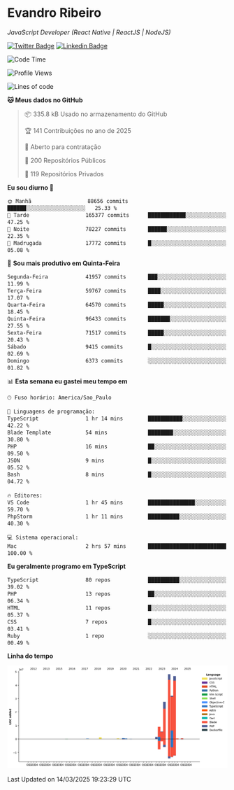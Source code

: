 # Evandro **Ribeiro**

*JavaScript Developer (React Native | ReactJS | NodeJS)*

[![Twitter Badge](https://img.shields.io/badge/-@ribeiroevandro-201B2D?style=flat-square&labelColor=201B2D&logo=twitter&logoColor=white&link=https://twitter.com/ribeiroevandro)](https://twitter.com/ribeiroevandro) 
[![Linkedin Badge](https://img.shields.io/badge/-Evandro%20Ribeiro-201B2D?style=flat-square&logo=Linkedin&logoColor=white&link=https://www.linkedin.com/in/ribeiroevandro)](https://www.linkedin.com/in/ribeiroevandro) 


<!--START_SECTION:waka-->
![Code Time](http://img.shields.io/badge/Code%20Time-4%2C321%20hrs%2014%20mins-blue)

![Profile Views](http://img.shields.io/badge/Visualizac%C3%B5es%20do%20perfil-3-blue)

![Lines of code](https://img.shields.io/badge/Desde%20o%20Hello%20World%20eu%20escrevi-174.7%20million%20linhas%20de%20c%C3%B3digo-blue)

**🐱 Meus dados no GitHub** 

> 📦 335.8 kB Usado no armazenamento do GitHub 
 > 
> 🏆 141 Contribuições no ano de 2025
 > 
> 💼 Aberto para contratação
 > 
> 📜 200 Repositórios Públicos 
 > 
> 🔑 119 Repositórios Privados 
 > 
**Eu sou diurno 🐤** 

```text
🌞 Manhã                  88656 commits       ██████░░░░░░░░░░░░░░░░░░░   25.33 % 
🌆 Tarde                  165377 commits      ████████████░░░░░░░░░░░░░   47.25 % 
🌃 Noite                  78227 commits       ██████░░░░░░░░░░░░░░░░░░░   22.35 % 
🌙 Madrugada              17772 commits       █░░░░░░░░░░░░░░░░░░░░░░░░   05.08 % 
```
📅 **Sou mais produtivo em Quinta-Feira** 

```text
Segunda-Feira            41957 commits       ███░░░░░░░░░░░░░░░░░░░░░░   11.99 % 
Terça-Feira              59767 commits       ████░░░░░░░░░░░░░░░░░░░░░   17.07 % 
Quarta-Feira             64570 commits       █████░░░░░░░░░░░░░░░░░░░░   18.45 % 
Quinta-Feira             96433 commits       ███████░░░░░░░░░░░░░░░░░░   27.55 % 
Sexta-Feira              71517 commits       █████░░░░░░░░░░░░░░░░░░░░   20.43 % 
Sábado                   9415 commits        █░░░░░░░░░░░░░░░░░░░░░░░░   02.69 % 
Domingo                  6373 commits        ░░░░░░░░░░░░░░░░░░░░░░░░░   01.82 % 
```


📊 **Esta semana eu gastei meu tempo em** 

```text
🕑︎ Fuso horário: America/Sao_Paulo

💬 Linguagens de programação: 
TypeScript               1 hr 14 mins        ███████████░░░░░░░░░░░░░░   42.22 % 
Blade Template           54 mins             ████████░░░░░░░░░░░░░░░░░   30.80 % 
PHP                      16 mins             ██░░░░░░░░░░░░░░░░░░░░░░░   09.50 % 
JSON                     9 mins              █░░░░░░░░░░░░░░░░░░░░░░░░   05.52 % 
Bash                     8 mins              █░░░░░░░░░░░░░░░░░░░░░░░░   04.72 % 

🔥 Editores: 
VS Code                  1 hr 45 mins        ███████████████░░░░░░░░░░   59.70 % 
PhpStorm                 1 hr 11 mins        ██████████░░░░░░░░░░░░░░░   40.30 % 

💻 Sistema operacional: 
Mac                      2 hrs 57 mins       █████████████████████████   100.00 % 
```

**Eu geralmente programo em TypeScript** 

```text
TypeScript               80 repos            ██████████░░░░░░░░░░░░░░░   39.02 % 
PHP                      13 repos            ██░░░░░░░░░░░░░░░░░░░░░░░   06.34 % 
HTML                     11 repos            █░░░░░░░░░░░░░░░░░░░░░░░░   05.37 % 
CSS                      7 repos             █░░░░░░░░░░░░░░░░░░░░░░░░   03.41 % 
Ruby                     1 repo              ░░░░░░░░░░░░░░░░░░░░░░░░░   00.49 % 
```



**Linha do tempo**

![Lines of Code chart](https://raw.githubusercontent.com/ribeiroevandro/ribeiroevandro/main/assets/bar_graph.png)


 Last Updated on 14/03/2025 19:23:29 UTC
<!--END_SECTION:waka-->
